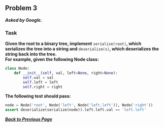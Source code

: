 ## Problem 3
***Asked by Google.***
### Task
**Given the root to a binary tree, implement** `serialize(root)`**, which serializes the tree into a string and** `deserialize(s)`**, which deserializes the string back into the tree.**  
**For example, given the following Node class:**
```python
class Node:
    def __init__(self, val, left=None, right=None):
        self.val = val
        self.left = left
        self.right = right
```
**The following test should pass:**
```python
node = Node('root', Node('left', Node('left.left')), Node('right'))
assert deserialize(serialize(node)).left.left.val == 'left.left'
```
***[Back to Previous Page](https://github.com/theInvincible/Daily-Coding-Problem/)***
